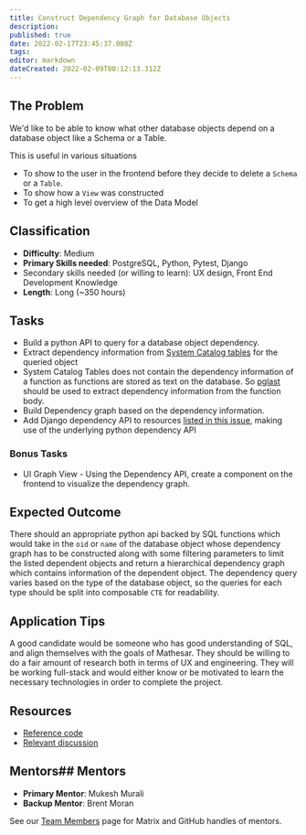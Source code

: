 ```yaml
---
title: Construct Dependency Graph for Database Objects
description: 
published: true
date: 2022-02-17T23:45:37.080Z
tags: 
editor: markdown
dateCreated: 2022-02-09T00:12:13.312Z
---
```


## The Problem
We'd like to be able to know what other database objects depend on a database object like a Schema or a Table.

This is useful in various situations
- To show to the user in the frontend before they decide to delete a `Schema` or a `Table`.
- To show how a `View` was constructed 
- To get a high level overview of the Data Model

## Classification
- **Difficulty**: Medium
- **Primary Skills needed**: PostgreSQL, Python, Pytest, Django
- Secondary skills needed (or willing to learn): UX design, Front End Development Knowledge
- **Length**: Long (~350 hours)

## Tasks
- Build a python API to query for a database object dependency.
- Extract dependency information from [System Catalog tables](https://www.postgresql.org/docs/8.4/catalogs.html) for the queried object
- System Catalog Tables does not contain the dependency information of a function as functions are stored as text on the database. So [pglast](https://github.com/lelit/pglast) should be used to extract dependency information from the function body.
- Build Dependency graph based on the dependency information.
- Add Django dependency API to resources [listed in this issue](https://github.com/centerofci/mathesar/issues/398), making use of the underlying python dependency API

### Bonus Tasks
- UI Graph View - Using the Dependency API, create a component on the frontend to visualize the dependency graph.

## Expected Outcome
There should an appropriate python api backed by SQL functions which would take in the `oid` or `name` of the database object whose dependency graph has to be constructed along with some filtering parameters to limit the listed dependent objects and return a hierarchical dependency graph which contains information of the dependent object. The dependency query varies based on the type of the database object, so the queries for each type should be split into composable `CTE` for readability.   

## Application Tips
A good candidate would be someone who has good understanding of SQL, and align themselves with the goals of Mathesar. They should be willing to do a fair amount of research both in terms of UX and engineering. They will be working full-stack and would either know or be motivated to learn the necessary technologies in order to complete the project.

## Resources
- [Reference code](https://wiki.postgresql.org/wiki/Pg_depend_display)
- [Relevant discussion](https://github.com/centerofci/mathesar/issues/398)

## Mentors## Mentors
- **Primary Mentor**: Mukesh Murali
- **Backup Mentor**: Brent Moran

See our [Team Members](/en/team/members) page for Matrix and GitHub handles of mentors.
